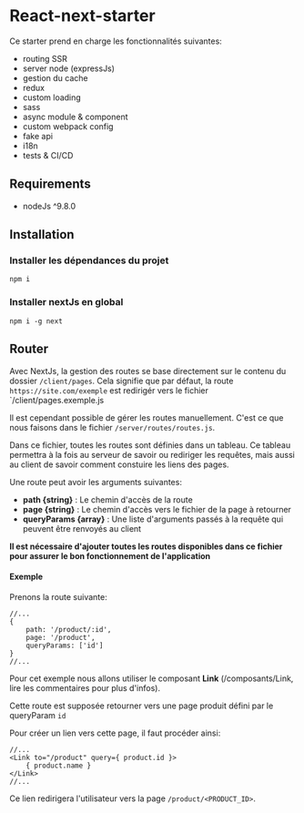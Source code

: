 # React-next-starter

Ce starter prend en charge les fonctionnalités suivantes:

- routing SSR
- server node (expressJs)
- gestion du cache
- redux
- custom loading
- sass
- async module & component
- custom webpack config
- fake api
- i18n
- tests & CI/CD

## Requirements

- nodeJs ^9.8.0


## Installation

### Installer les dépendances du projet
`npm i`

### Installer nextJs en global

`npm i -g next`

## Router

Avec NextJs, la gestion des routes se base directement sur le contenu du dossier `/client/pages`.
Cela signifie que par défaut, la route `https://site.com/exemple` est redirigér vers le fichier `/client/pages.exemple.js

Il est cependant possible de gérer les routes manuellement. C'est ce que nous faisons dans le fichier `/server/routes/routes.js`.


Dans ce fichier, toutes les routes sont définies dans un tableau. Ce tableau permettra à la fois au serveur de savoir
ou rediriger les requêtes, mais aussi au client de savoir comment constuire les liens des pages.

Une route peut avoir les arguments suivantes: 

- **path {string}** : Le chemin d'accès de la route
- **page {string}** : Le chemin d'accès vers le fichier de la page à retourner
- **queryParams {array}** : Une liste d'arguments passés à la requête qui peuvent être renvoyés au client

**Il est nécessaire d'ajouter toutes les routes disponibles dans ce fichier pour assurer le bon fonctionnement de l'application**


#### Exemple

Prenons la route suivante:

```
//...
{
    path: '/product/:id',
    page: '/product',
    queryParams: ['id']
}
//...
```

Pour cet exemple nous allons utiliser le composant **Link** (/composants/Link, lire les commentaires pour plus d'infos).

Cette route est supposée retourner vers une page produit défini par le queryParam `id`

Pour créer un lien vers cette page, il faut procéder ainsi:

```
//...
<Link to="/product" query={ product.id }>
    { product.name }
</Link>
//...

```

Ce lien redirigera l'utilisateur vers la page `/product/<PRODUCT_ID>`. 